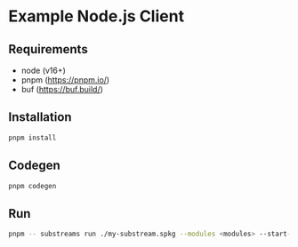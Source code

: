 # Example Node.js Client

## Requirements

- node (v16+)
- pnpm (https://pnpm.io/)
- buf (https://buf.build/)

## Installation

```bash
pnpm install
```

## Codegen

```bash
pnpm codegen
```

## Run

```bash
pnpm -- substreams run ./my-substream.spkg --modules <modules> --start-block <block>
```
